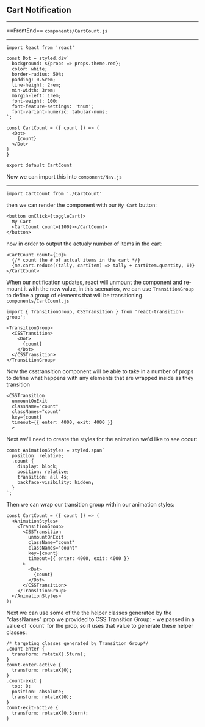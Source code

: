 ## Cart Notification

---------------------------------

==FrontEnd== `components/CartCount.js`

---------------------------------

```react
import React from 'react'

const Dot = styled.div`
  background: ${props => props.theme.red};
  color: white;
  border-radius: 50%;
  padding: 0.5rem;
  line-height: 2rem;
  min-width: 3rem;
  margin-left: 1rem;
  font-weight: 100;
  font-feature-settings: 'tnum';
  font-variant-numeric: tabular-nums;
`;

const CartCount = ({ count }) => (
  <Dot>
    {count}
  </Dot>
)
}

export default CartCount
```





Now we can import this into `component/Nav.js`

---------------------------------

```react
import CartCount from './CartCount'
```



then we can render the component with our `My Cart` button:

```react
<button onClick={toggleCart}>
  My Cart
  <CartCount count={100}></CartCount>
</button>
```



now in order to output the actualy number of items in the cart:

```react
<CartCount count={10}>
  {/* count the # of actual items in the cart */}
  {me.cart.reduce((tally, cartItem) => tally + cartItem.quantity, 0)}
</CartCount>
```





When our notification updates, react will unmount the component and re-mount it with the new value, in this scenarios, we can use `TransitionGroup` to define a group of elements that will be transitioning. `components/CartCount.js`

```react
import { TransitionGroup, CSSTransition } from 'react-transition-group';
```

```react
<TransitionGroup>
  <CSSTransition>
    <Dot>
      {count}
    </Dot>
  </CSSTransition>
</TransitionGroup>
```

Now the csstransition component will be able to take in a number of props to define what happens with any elements that are wrapped inside as they transition

```react
<CSSTransition
  unmountOnExit
  className="count"
  classNames="count"
  key={count}
  timeout={{ enter: 4000, exit: 4000 }}
  >
```



Next we'll need to create the styles for the animation we'd like to see occur:

```react
const AnimationStyles = styled.span`
  position: relative;
  .count {
    display: block;
    position: relative;
    transition: all 4s;
    backface-visibility: hidden;
  }
`;
```



Then we can wrap our transition group within our animation styles:

```react
const CartCount = ({ count }) => (
  <AnimationStyles>
    <TransitionGroup>
      <CSSTransition
        unmountOnExit
        className="count"
        classNames="count"
        key={count}
        timeout={{ enter: 4000, exit: 4000 }}
      >
        <Dot>
          {count}
        </Dot>
      </CSSTransition>
    </TransitionGroup>
  </AnimationStyles>
);
```



Next we can use some of the the helper classes generated by the "classNames" prop we provided to CSS Transition Group:  - we passed in a value of 'count' for the prop, so it uses that value to generate these helper classes:

```react
/* targeting classes generated by Transition Group*/
.count-enter {
  transform: rotateX(.5turn);
}
count-enter-active {
  transform: rotateX(0);
}
.count-exit {
  top: 0;
  position: absolute;
  transform: rotateX(0);
}
count-exit-active {
  transform: rotateX(0.5turn);
}
```


